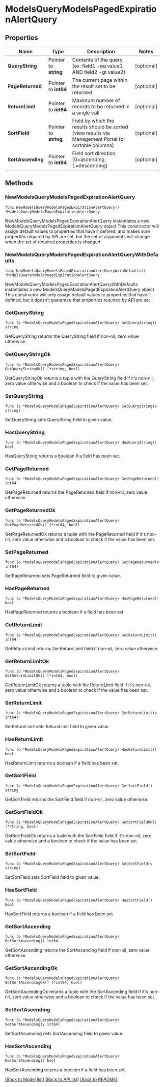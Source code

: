 # ModelsQueryModelsPagedExpirationAlertQuery

## Properties

Name | Type | Description | Notes
------------ | ------------- | ------------- | -------------
**QueryString** | Pointer to **string** | Contents of the query (ex: field1 -eq value1 AND field2 -gt value2) | [optional] 
**PageReturned** | Pointer to **int64** | The current page within the result set to be returned | [optional] 
**ReturnLimit** | Pointer to **int64** | Maximum number of records to be returned in a single call | [optional] 
**SortField** | Pointer to **string** | Field by which the results should be sorted (view results via Management Portal for sortable columns) | [optional] 
**SortAscending** | Pointer to **int64** | Field sort direction [0&#x3D;ascending, 1&#x3D;descending] | [optional] 

## Methods

### NewModelsQueryModelsPagedExpirationAlertQuery

`func NewModelsQueryModelsPagedExpirationAlertQuery() *ModelsQueryModelsPagedExpirationAlertQuery`

NewModelsQueryModelsPagedExpirationAlertQuery instantiates a new ModelsQueryModelsPagedExpirationAlertQuery object
This constructor will assign default values to properties that have it defined,
and makes sure properties required by API are set, but the set of arguments
will change when the set of required properties is changed

### NewModelsQueryModelsPagedExpirationAlertQueryWithDefaults

`func NewModelsQueryModelsPagedExpirationAlertQueryWithDefaults() *ModelsQueryModelsPagedExpirationAlertQuery`

NewModelsQueryModelsPagedExpirationAlertQueryWithDefaults instantiates a new ModelsQueryModelsPagedExpirationAlertQuery object
This constructor will only assign default values to properties that have it defined,
but it doesn't guarantee that properties required by API are set

### GetQueryString

`func (o *ModelsQueryModelsPagedExpirationAlertQuery) GetQueryString() string`

GetQueryString returns the QueryString field if non-nil, zero value otherwise.

### GetQueryStringOk

`func (o *ModelsQueryModelsPagedExpirationAlertQuery) GetQueryStringOk() (*string, bool)`

GetQueryStringOk returns a tuple with the QueryString field if it's non-nil, zero value otherwise
and a boolean to check if the value has been set.

### SetQueryString

`func (o *ModelsQueryModelsPagedExpirationAlertQuery) SetQueryString(v string)`

SetQueryString sets QueryString field to given value.

### HasQueryString

`func (o *ModelsQueryModelsPagedExpirationAlertQuery) HasQueryString() bool`

HasQueryString returns a boolean if a field has been set.

### GetPageReturned

`func (o *ModelsQueryModelsPagedExpirationAlertQuery) GetPageReturned() int64`

GetPageReturned returns the PageReturned field if non-nil, zero value otherwise.

### GetPageReturnedOk

`func (o *ModelsQueryModelsPagedExpirationAlertQuery) GetPageReturnedOk() (*int64, bool)`

GetPageReturnedOk returns a tuple with the PageReturned field if it's non-nil, zero value otherwise
and a boolean to check if the value has been set.

### SetPageReturned

`func (o *ModelsQueryModelsPagedExpirationAlertQuery) SetPageReturned(v int64)`

SetPageReturned sets PageReturned field to given value.

### HasPageReturned

`func (o *ModelsQueryModelsPagedExpirationAlertQuery) HasPageReturned() bool`

HasPageReturned returns a boolean if a field has been set.

### GetReturnLimit

`func (o *ModelsQueryModelsPagedExpirationAlertQuery) GetReturnLimit() int64`

GetReturnLimit returns the ReturnLimit field if non-nil, zero value otherwise.

### GetReturnLimitOk

`func (o *ModelsQueryModelsPagedExpirationAlertQuery) GetReturnLimitOk() (*int64, bool)`

GetReturnLimitOk returns a tuple with the ReturnLimit field if it's non-nil, zero value otherwise
and a boolean to check if the value has been set.

### SetReturnLimit

`func (o *ModelsQueryModelsPagedExpirationAlertQuery) SetReturnLimit(v int64)`

SetReturnLimit sets ReturnLimit field to given value.

### HasReturnLimit

`func (o *ModelsQueryModelsPagedExpirationAlertQuery) HasReturnLimit() bool`

HasReturnLimit returns a boolean if a field has been set.

### GetSortField

`func (o *ModelsQueryModelsPagedExpirationAlertQuery) GetSortField() string`

GetSortField returns the SortField field if non-nil, zero value otherwise.

### GetSortFieldOk

`func (o *ModelsQueryModelsPagedExpirationAlertQuery) GetSortFieldOk() (*string, bool)`

GetSortFieldOk returns a tuple with the SortField field if it's non-nil, zero value otherwise
and a boolean to check if the value has been set.

### SetSortField

`func (o *ModelsQueryModelsPagedExpirationAlertQuery) SetSortField(v string)`

SetSortField sets SortField field to given value.

### HasSortField

`func (o *ModelsQueryModelsPagedExpirationAlertQuery) HasSortField() bool`

HasSortField returns a boolean if a field has been set.

### GetSortAscending

`func (o *ModelsQueryModelsPagedExpirationAlertQuery) GetSortAscending() int64`

GetSortAscending returns the SortAscending field if non-nil, zero value otherwise.

### GetSortAscendingOk

`func (o *ModelsQueryModelsPagedExpirationAlertQuery) GetSortAscendingOk() (*int64, bool)`

GetSortAscendingOk returns a tuple with the SortAscending field if it's non-nil, zero value otherwise
and a boolean to check if the value has been set.

### SetSortAscending

`func (o *ModelsQueryModelsPagedExpirationAlertQuery) SetSortAscending(v int64)`

SetSortAscending sets SortAscending field to given value.

### HasSortAscending

`func (o *ModelsQueryModelsPagedExpirationAlertQuery) HasSortAscending() bool`

HasSortAscending returns a boolean if a field has been set.


[[Back to Model list]](../README.md#documentation-for-models) [[Back to API list]](../README.md#documentation-for-api-endpoints) [[Back to README]](../README.md)


